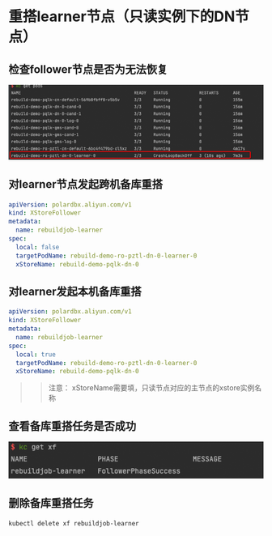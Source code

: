 重搭learner节点（只读实例下的DN节点）
================

## 检查follower节点是否为无法恢复
![check_learner.png](./image/check_learner.png)

## 对learner节点发起跨机备库重搭
```yaml
apiVersion: polardbx.aliyun.com/v1
kind: XStoreFollower
metadata:
  name: rebuildjob-learner
spec:
  local: false
  targetPodName: rebuild-demo-ro-pztl-dn-0-learner-0
  xStoreName: rebuild-demo-pqlk-dn-0
```

## 对learner发起本机备库重搭
```yaml
apiVersion: polardbx.aliyun.com/v1
kind: XStoreFollower
metadata:
  name: rebuildjob-learner
spec:
  local: true
  targetPodName: rebuild-demo-ro-pztl-dn-0-learner-0
  xStoreName: rebuild-demo-pqlk-dn-0
```
>> 注意： xStoreName需要填，只读节点对应的主节点的xstore实例名称
## 查看备库重搭任务是否成功
![get_xf_leaner.png](./image/get_xf_learner.png)

## 删除备库重搭任务
```bash
kubectl delete xf rebuildjob-learner
```